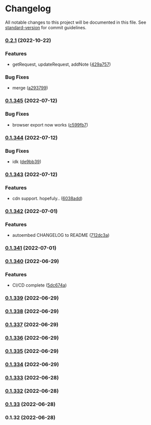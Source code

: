 # Changelog

All notable changes to this project will be documented in this file. See [standard-version](https://github.com/conventional-changelog/standard-version) for commit guidelines.

### [0.2.1](https://github.com/m-e-hers/MECMAPI/compare/v0.1.345...v0.2.1) (2022-10-22)


### Features

* getRequest, updateRequest, addNote ([429a757](https://github.com/m-e-hers/MECMAPI/commit/429a75711fba861e1bc0007d6a9ba506a8c2c76b))


### Bug Fixes

* merge ([a293799](https://github.com/m-e-hers/MECMAPI/commit/a2937991efd8ad0ffdc26fdd088a11582dd1c0c0))

### [0.1.345](https://github.com/m-e-hers/MECMAPI/compare/v0.1.344...v0.1.345) (2022-07-12)


### Bug Fixes

* browser export now works ([c599fb7](https://github.com/m-e-hers/MECMAPI/commit/c599fb734fc825986683366bf735800e4c6bd1a3))

### [0.1.344](https://github.com/m-e-hers/MECMAPI/compare/v0.1.343...v0.1.344) (2022-07-12)


### Bug Fixes

* idk ([de9bb39](https://github.com/m-e-hers/MECMAPI/commit/de9bb3966c14c20bc9226f44498600178c0c3a95))

### [0.1.343](https://github.com/m-e-hers/MECMAPI/compare/v0.1.342...v0.1.343) (2022-07-12)


### Features

* cdn support. hopefuly.. ([6038add](https://github.com/m-e-hers/MECMAPI/commit/6038addc32b041de0c05b2b2e524111db1007641))

### [0.1.342](https://github.com/m-e-hers/MECMAPI/compare/v0.1.341...v0.1.342) (2022-07-01)


### Features

* autoembed CHANGELOG to README ([712dc3a](https://github.com/m-e-hers/MECMAPI/commit/712dc3a1b73c90dadda31142aea76bd173be78f3))

### [0.1.341](https://github.com/m-e-hers/MECMAPI/compare/v0.1.340...v0.1.341) (2022-07-01)

### [0.1.340](https://github.com/m-e-hers/MECMAPI/compare/v0.1.339...v0.1.340) (2022-06-29)


### Features

* CI/CD complete ([5dc674a](https://github.com/m-e-hers/MECMAPI/commit/5dc674a7f09166809d1f1ae355e558dfbc8f3c84))

### [0.1.339](https://github.com/m-e-hers/MECMAPI/compare/v0.1.338...v0.1.339) (2022-06-29)

### [0.1.338](https://github.com/m-e-hers/MECMAPI/compare/v0.1.337...v0.1.338) (2022-06-29)

### [0.1.337](https://github.com/m-e-hers/MECMAPI/compare/v0.1.336...v0.1.337) (2022-06-29)

### [0.1.336](https://github.com/m-e-hers/MECMAPI/compare/v0.1.335...v0.1.336) (2022-06-29)

### [0.1.335](https://github.com/m-e-hers/MECMAPI/compare/v0.1.334...v0.1.335) (2022-06-29)

### [0.1.334](https://github.com/m-e-hers/MECMAPI/compare/v0.1.333...v0.1.334) (2022-06-29)

### [0.1.333](https://github.com/m-e-hers/MECMAPI/compare/v0.1.332...v0.1.333) (2022-06-28)

### [0.1.332](https://github.com/m-e-hers/MECMAPI/compare/v0.1.33...v0.1.332) (2022-06-28)

### [0.1.33](https://github.com/m-e-hers/MECMAPI/compare/v0.1.32...v0.1.33) (2022-06-28)

### 0.1.32 (2022-06-28)
